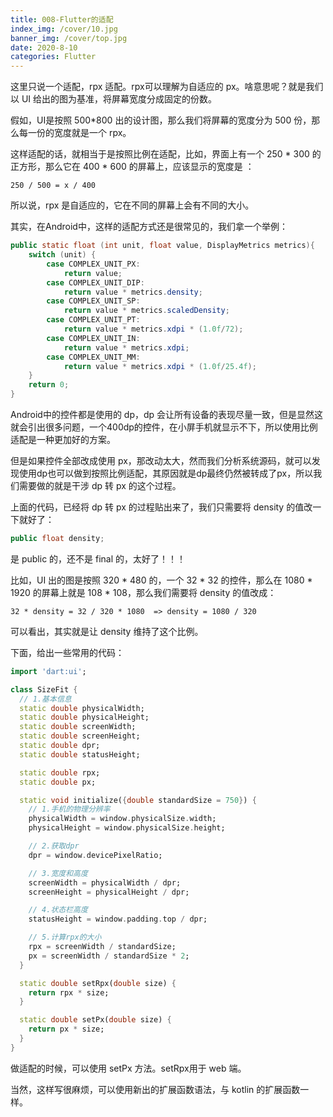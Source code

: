 ```yaml
---
title: 008-Flutter的适配
index_img: /cover/10.jpg
banner_img: /cover/top.jpg
date: 2020-8-10
categories: Flutter
---
```


这里只说一个适配，rpx 适配。rpx可以理解为自适应的 px。啥意思呢？就是我们以 UI 给出的图为基准，将屏幕宽度分成固定的份数。

假如，UI是按照 500*800 出的设计图，那么我们将屏幕的宽度分为 500 份，那么每一份的宽度就是一个 rpx。

这样适配的话，就相当于是按照比例在适配，比如，界面上有一个 250 * 300 的正方形，那么它在 400 * 600 的屏幕上，应该显示的宽度是 ：

```
250 / 500 = x / 400
```

所以说，rpx 是自适应的，它在不同的屏幕上会有不同的大小。

其实，在Android中，这样的适配方式还是很常见的，我们拿一个举例：

```java
public static float (int unit, float value, DisplayMetrics metrics){
    switch (unit) {
        case COMPLEX_UNIT_PX:
            return value;
        case COMPLEX_UNIT_DIP:
            return value * metrics.density;
        case COMPLEX_UNIT_SP:
            return value * metrics.scaledDensity;
        case COMPLEX_UNIT_PT:
            return value * metrics.xdpi * (1.0f/72);
        case COMPLEX_UNIT_IN:
            return value * metrics.xdpi;
        case COMPLEX_UNIT_MM:
            return value * metrics.xdpi * (1.0f/25.4f);
    }
    return 0;
}
```

Android中的控件都是使用的 dp，dp 会让所有设备的表现尽量一致，但是显然这就会引出很多问题，一个400dp的控件，在小屏手机就显示不下，所以使用比例适配是一种更加好的方案。

但是如果控件全部改成使用 px，那改动太大，然而我们分析系统源码，就可以发现使用dp也可以做到按照比例适配，其原因就是dp最终仍然被转成了px，所以我们需要做的就是干涉 dp 转 px 的这个过程。

上面的代码，已经将 dp 转 px 的过程贴出来了，我们只需要将 density 的值改一下就好了：

```java
public float density;
```

是 public 的，还不是 final 的，太好了！！！

比如，UI 出的图是按照 320 * 480 的，一个 32 * 32 的控件，那么在 1080 * 1920 的屏幕上就是 108 * 108，那么我们需要将 density 的值改成：

```
32 * density = 32 / 320 * 1080  => density = 1080 / 320
```

可以看出，其实就是让 density 维持了这个比例。



下面，给出一些常用的代码：

```dart
import 'dart:ui';

class SizeFit {
  // 1.基本信息
  static double physicalWidth;
  static double physicalHeight;
  static double screenWidth;
  static double screenHeight;
  static double dpr;
  static double statusHeight;

  static double rpx;
  static double px;

  static void initialize({double standardSize = 750}) {
    // 1.手机的物理分辨率
    physicalWidth = window.physicalSize.width;
    physicalHeight = window.physicalSize.height;

    // 2.获取dpr
    dpr = window.devicePixelRatio;

    // 3.宽度和高度
    screenWidth = physicalWidth / dpr;
    screenHeight = physicalHeight / dpr;

    // 4.状态栏高度
    statusHeight = window.padding.top / dpr;

    // 5.计算rpx的大小
    rpx = screenWidth / standardSize;
    px = screenWidth / standardSize * 2;
  }

  static double setRpx(double size) {
    return rpx * size;
  }

  static double setPx(double size) {
    return px * size;
  }
}
```

做适配的时候，可以使用 setPx 方法。setRpx用于 web 端。

当然，这样写很麻烦，可以使用新出的扩展函数语法，与 kotlin 的扩展函数一样。

